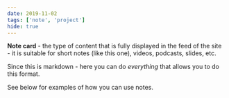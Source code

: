 ```yaml
---
date: 2019-11-02
tags: ['note', 'project']
hide: true
---
```


**Note card** - the type of content that is fully displayed in the feed of the site - it is suitable for short notes (like this one), videos, podcasts, slides, etc.

Since this is markdown - here you can do _everything_ that allows you to do this format.

See below for examples of how you can use notes.
